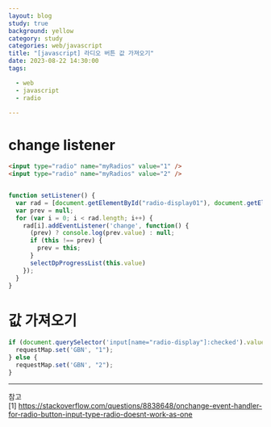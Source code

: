 ```yaml
---
layout: blog
study: true
background: yellow
category: study
categories: web/javascript
title: "[javascript] 라디오 버튼 값 가져오기"
date: 2023-08-22 14:30:00
tags:

  - web
  - javascript
  - radio

---
```


# change listener

```html
<input type="radio" name="myRadios" value="1" />
<input type="radio" name="myRadios" value="2" />
```

```js

function setListener() {
  var rad = [document.getElementById("radio-display01"), document.getElementById("radio-display02")];
  var prev = null;
  for (var i = 0; i < rad.length; i++) {
    rad[i].addEventListener('change', function() {
      (prev) ? console.log(prev.value) : null;
      if (this !== prev) {
        prev = this;
      }
      selectDpProgressList(this.value)
    });
  }
}
```

# 값 가져오기

```js
if (document.querySelector('input[name="radio-display"]:checked').value == "on") {
  requestMap.set('GBN', "1");
} else {
  requestMap.set('GBN', "2");
}
```

---
참고  
[1] https://stackoverflow.com/questions/8838648/onchange-event-handler-for-radio-button-input-type-radio-doesnt-work-as-one